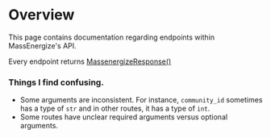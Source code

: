 # Overview

This page contains documentation regarding endpoints within MassEnergize's API.

Every endpoint returns [MassenergizeResponse()](global-variables#massenergizeresponse)

### Things I find confusing.
- Some arguments are inconsistent. For instance, `community_id` sometimes has a type of `str` and in other routes, it has a type of `int`.
- Some routes have unclear required arguments versus optional arguments.
